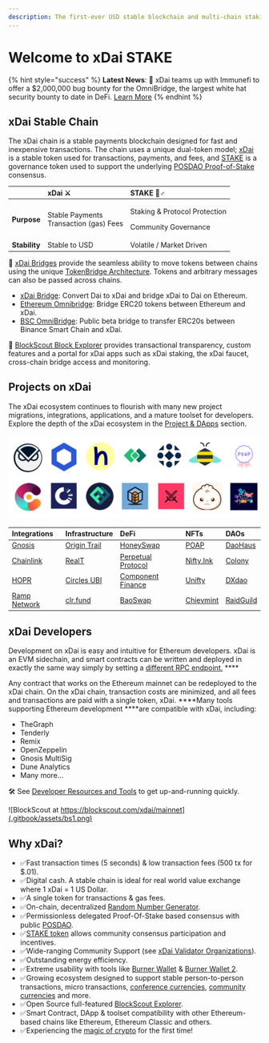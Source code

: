 ```yaml
---
description: The first-ever USD stable blockchain and multi-chain staking token
---
```


# Welcome to xDai STAKE

{% hint style="success" %}
**Latest News**:  🔐 xDai teams up with Immunefi to offer a $2,000,000 bug bounty for the OmniBridge, the largest white hat security bounty to date in DeFi. [Learn More](https://immunefi.com/bounty/xdaistake/)
{% endhint %}

## xDai Stable Chain

The xDai chain is a stable payments blockchain designed for fast and inexpensive transactions. The chain uses a unique dual-token model;  [xDai ](for-users/get-xdai-tokens/)is a stable token used for transactions, payments, and fees, and [STAKE](for-stakers/stake-token/) is a governance token used to support the underlying [POSDAO Proof-of-Stake](for-validators/posdao-whitepaper.md) consensus.

<table>
  <thead>
    <tr>
      <th style="text-align:left"></th>
      <th style="text-align:left">xDai &#x2694;</th>
      <th style="text-align:left">STAKE &#x1F9B8;&#x2642;</th>
    </tr>
  </thead>
  <tbody>
    <tr>
      <td style="text-align:left"><b>Purpose</b>
      </td>
      <td style="text-align:left">Stable Payments
        <br />Transaction (gas) Fees</td>
      <td style="text-align:left">
        <p>Staking &amp; Protocol Protection</p>
        <p>Community Governance</p>
      </td>
    </tr>
    <tr>
      <td style="text-align:left"><b>Stability</b>
      </td>
      <td style="text-align:left">Stable to USD</td>
      <td style="text-align:left">Volatile / Market Driven</td>
    </tr>
  </tbody>
</table>

🌉 [xDai Bridges](about-xdai/faqs/bridges-xdai-bridge-and-omnibridge.md) provide the seamless ability to move tokens between chains using the unique [TokenBridge Architecture](https://docs.tokenbridge.com). Tokens and arbitrary messages can also be passed across chains.

* [xDai Bridge](for-users/bridges/converting-xdai-via-bridge/): Convert Dai to xDai and bridge xDai to Dai on Ethereum.
* [Ethereum Omnibridge](for-users/bridges/omnibridge.md): Bridge ERC20 tokens between Ethereum and xDai.
* [BSC OmniBridge](for-users/bridges/binance-smart-chain-omnibridge/): Public beta bridge to transfer ERC20s between Binance Smart Chain and xDai.

🔎 [BlockScout Block Explorer](https://blockscout.com/xdai/mainnet) provides transactional transparency, custom features and a portal for xDai apps such as xDai staking, the xDai faucet, cross-chain bridge access and monitoring.

## Projects on xDai

The xDai ecosystem continues to flourish with many new project migrations, integrations, applications, and a mature toolset for developers. Explore the depth of the xDai ecosystem in the [Project & DApps](about-xdai/project-spotlights/) section.

![Featured Applications and xDai Integrations](.gitbook/assets/colorful-sunglasses-twitter-header.png)

| Integrations | Infrastructure | DeFi | NFTs | DAOs |
| :--- | :--- | :--- | :--- | :--- |
| [Gnosis](about-xdai/project-spotlights/gnosis/) | [Origin Trail](https://origintrail.io/) | [HoneySwap](about-xdai/project-spotlights/honeyswap.md) | [POAP](https://www.poap.xyz/) | [DaoHaus](about-xdai/project-spotlights/daohaus.md) |
| [Chainlink](about-xdai/project-spotlights/chainlink/) | [RealT](https://realt.co/) | [Perpetual Protocol](about-xdai/project-spotlights/perpetual-protocol.md) | [Nifty.Ink](about-xdai/project-spotlights/nifty.ink.md) | [Colony](https://colony.io/) |
| [HOPR](https://hoprnet.org/) | [Circles UBI](about-xdai/project-spotlights/circles-ubi.md) | [Component Finance](about-xdai/project-spotlights/component-finance.md) | [Unifty](https://unifty.io) | [DXdao](https://dxdao.medium.com/) |
| [Ramp Network](https://ramp.network/) | [clr.fund](about-xdai/project-spotlights/clr-fund.md) | [BaoSwap](https://www.bao.finance/) | [Chievmint](https://chiev.net/) | [RaidGuild](https://raidguild.org/) |

## **xDai Developers**

Development on xDai is easy and intuitive for Ethereum developers. xDai is an EVM sidechain, and smart contracts can be written and deployed in exactly the same way simply by setting a [different RPC endpoint.](for-developers/developer-resources/#json-rpc-endpoints) ****

Any contract that works on the Ethereum mainnet can be redeployed to the xDai chain. On the xDai chain, transaction costs are minimized, and all fees and transactions are paid with a single token, xDai. ****Many tools supporting Ethereum development ****are compatible with xDai, including: 

* TheGraph
* Tenderly
* Remix
* OpenZeppelin
* Gnosis MultiSig
* Dune Analytics
* Many more...

🛠 See [Developer Resources and Tools](for-developers/developer-resources/) to get up-and-running quickly.

![BlockScout at https://blockscout.com/xdai/mainnet](.gitbook/assets/bs1.png)

## **Why xDai?**

* ✅Fast transaction times \(5 seconds\) & low transaction fees \(500 tx for $.01\).
* ✅Digital cash. A stable chain is ideal for real world value exchange where 1 xDai = 1 US Dollar.
* ✅A single token for transactions & gas fees.
* ✅On-chain, decentralized [Random Number Generator](for-developers/on-chain-random-numbers/).
* ✅Permissionless delegated Proof-Of-Stake based consensus with public [POSDAO](for-validators/posdao-whitepaper.md).
* ✅[STAKE token](for-stakers/stake-token/) allows community consensus participation and incentives. 
* ✅Wide-ranging Community Support \(see [xDai Validator Organizations](for-validators/about-xdai-validators/current-xdai-validators/)\).
* ✅Outstanding energy efficiency.
* ✅Extreme usability with tools like [Burner Wallet](for-users/wallets/burner-wallet/) & [Burner Wallet 2](for-users/wallets/burner-wallet-2.md).
* ✅Growing ecosystem designed to support stable person-to-person transactions, micro transactions, [conference currencies](about-xdai/use-cases/cryptocurrency-for-events-and-conferences/), [community currencies](about-xdai/use-cases/community-currencies.md) and more.
* ✅Open Source full-featured [BlockScout Explorer](https://blockscout.com/xdai/mainnet).
* ✅Smart Contract, DApp & toolset compatibility with other Ethereum-based chains like Ethereum, Ethereum Classic and others.
* ✅Experiencing the [magic of crypto](about-xdai/news-and-information/crypto-influencers-on-xdai.md#anthony-pompliano) for the first time!

